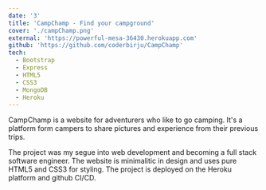 ```yaml
---
date: '3'
title: 'CampChamp - Find your campground'
cover: './campChamp.png'
external: 'https://powerful-mesa-36430.herokuapp.com'
github: 'https://github.com/coderbirju/CampChamp'
tech:
  - Bootstrap
  - Express
  - HTML5
  - CSS3
  - MongoDB
  - Heroku
---
```


CampChamp is a website for adventurers who like to go camping. It's a platform form campers to share pictures and experience from their previous trips.

The project was my segue into web development and becoming a full stack software engineer. The website is minimalitic in design and uses pure HTML5 and CSS3 for styling. The project is deployed on the Heroku platform and github CI/CD.
